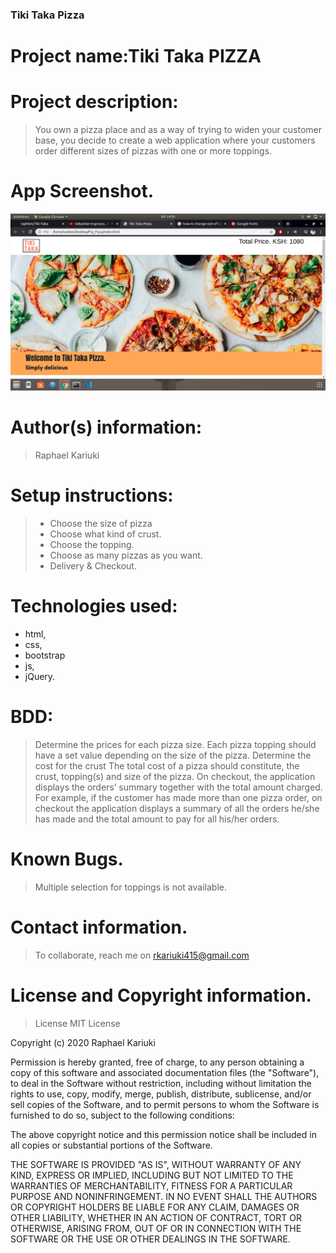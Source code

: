 ### Tiki Taka Pizza

# Project name:Tiki Taka PIZZA

# Project description:
> You own a pizza place and as a way of trying to widen your customer base, you decide to create a web application where your customers order different sizes of pizzas with one or more toppings. 

# App Screenshot.
<img src="images/Screenshot.png">

# Author(s) information: 
> Raphael Kariuki

# Setup instructions:
>* Choose the size of pizza
>* Choose what kind of crust.
>* Choose the topping.
>* Choose as many pizzas as you want.
>* Delivery & Checkout.

# Technologies used: 
* html, 
* css,
* bootstrap
* js,
* jQuery.

# BDD:
> Determine the prices for each pizza size.
  Each pizza topping should have a set value depending on the size of the pizza.
  Determine the cost for the crust
  The total cost of a pizza should constitute, the crust, topping(s) and size of the pizza.
  On checkout, the application displays the orders’ summary together with the total amount charged. For example, if the customer has made more than one pizza order, on checkout the application displays a summary of all the orders he/she has made and the total amount to pay for all his/her orders.
 
# Known Bugs.
> Multiple selection for toppings is not available.

# Contact information.
> To collaborate, reach me on rkariuki415@gmail.com

# License and Copyright information.
> License
MIT License

Copyright (c) 2020 Raphael Kariuki

Permission is hereby granted, free of charge, to any person obtaining a copy of this software and associated documentation files (the "Software"), to deal in the Software without restriction, including without limitation the rights to use, copy, modify, merge, publish, distribute, sublicense, and/or sell copies of the Software, and to permit persons to whom the Software is furnished to do so, subject to the following conditions:

The above copyright notice and this permission notice shall be included in all copies or substantial portions of the Software.

THE SOFTWARE IS PROVIDED "AS IS", WITHOUT WARRANTY OF ANY KIND, EXPRESS OR IMPLIED, INCLUDING BUT NOT LIMITED TO THE WARRANTIES OF MERCHANTABILITY, FITNESS FOR A PARTICULAR PURPOSE AND NONINFRINGEMENT. IN NO EVENT SHALL THE AUTHORS OR COPYRIGHT HOLDERS BE LIABLE FOR ANY CLAIM, DAMAGES OR OTHER LIABILITY, WHETHER IN AN ACTION OF CONTRACT, TORT OR OTHERWISE, ARISING FROM, OUT OF OR IN CONNECTION WITH THE SOFTWARE OR THE USE OR OTHER DEALINGS IN THE SOFTWARE.
